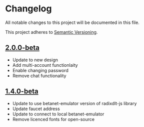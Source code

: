 # Changelog

All notable changes to this project will be documented in this file.
 
This project adheres to [Semantic Versioning](https://semver.org/spec/v2.0.0.html).
 
## [2.0.0-beta](https://github.com/radixdlt/desktop-wallet/releases/tag/2.0.0-beta)

* Update to new design
* Add multi-account functionlaity
* Enable changing password
* Remove chat functionality

## [1.4.0-beta](https://github.com/radixdlt/desktop-wallet/releases/tag/1.4.0-beta)

* Update to use betanet-emulator version of radixdlt-js library
* Update faucet address
* Update to connect to local betanet-emulator
* Remove licenced fonts for open-source
